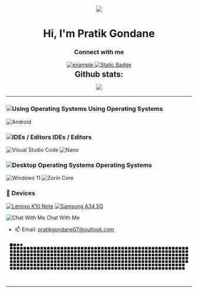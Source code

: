 <p align="center">
  <img style="width:14rem; height:auto" src="https://64.media.tumblr.com/tumblr_lr2m4lYdhY1qlr140o1_500.gif"/>
</p>

<h1 align="center">Hi, I'm Pratik Gondane</h1>
<h3 font-size="20" align="center"></h3>





<h3 align="center">Connect with me</h3>

<div style="margin-top:10px" align="center">
  <div>
    <a  href="https://www.linkedin.com/in/pratik-gondane-758474196/" target="_blank">
      <img src="https://img.shields.io/badge/Linked%20In-0A66C2.svg?style=for-the-badge&logo=linkedin&logoColor=white" alt="example"/>
    </a>
    <a  href="https://www.instagram.com/hellopratik" target="_blank">
    <img alt="Static Badge" src="https://img.shields.io/badge/Instagram-purple" alt="example"/>
    </a>
   
  </div>
 
</div>



<div align="center">
<h2 align="center" style="margin: 5px 10px;">Github stats:</h2> 
  
[![](https://github-readme-streak-stats.herokuapp.com/?user=helllopratik&theme=material-palenight)](https://github.com/helllopratik)
</div>

----
### ![](https://cdn.jsdelivr.net/gh/primer/octicons/icons/code-24.svg "Using Operating Systems") Using Operating Systems

![](http://img.shields.io/static/v1?style=for-the-badge&message=Android&color=eeeeee&logo=Android&logoColor=3ddb85&label= "Android")

### ![](https://cdn.jsdelivr.net/gh/primer/octicons/icons/rocket-24.svg "IDEs / Editors") IDEs / Editors

![](http://img.shields.io/static/v1?style=for-the-badge&message=Visual%20Studio%20Code&color=eeeeee&logo=VisualStudioCode&logoColor=0078D6&label= "Visual Studio Code")
![](http://img.shields.io/static/v1?style=for-the-badge&message=Android%20Studio&color=eeeeee&logo=AndroidStudio&logoColor=000000&label= "Nano")

### ![](https://cdn.jsdelivr.net/gh/primer/octicons/icons/device-desktop-24.svg "Desktop Operating Systems") Operating Systems

![](http://img.shields.io/static/v1?style=for-the-badge&message=Windows%2011&color=eeeeee&logo=Windows&logoColor=0078D6&label= "Windows 11")
![](http://img.shields.io/static/v1?style=for-the-badge&message=Zorin%20Core&color=eeeeee&logo=zorin&logoColor=bule&label= "Zorin Core")

### 📱 Devices
[![Lenovo K10 Note](http://img.shields.io/badge/Lenovo%20K10%20Note-ff0505?style=flat-square&logo=Lenovo&logoColor=FFFFFF&labelColor=0595ff)](https://lenovomobilesupport.lenovo.com/in/en/products/phones/k-series/k10-note)
[![Samsung A34 5G](http://img.shields.io/badge/Samsung%20A34%205G-0595ff?style=flat-square&logo=Samsung&logoColor=FFFFFF&labelColor=4F4F4F)](https://www.samsung.com/uk/smartphones/galaxy-a/galaxy-a34-5g-lime-256gb-sm-a346blgeeub/)


![](https://cdn.jsdelivr.net/gh/primer/octicons/icons/mail-24.svg "Chat With Me") Chat With Me
- 📫 Email: pratikgondane07@outlook.com
<p align="center">
  <img  src="https://raw.githubusercontent.com/Elanza-48/Elanza-48/main/resources/img/github-contribution-grid-snake.svg"
    alt="example" />
</p>


------
